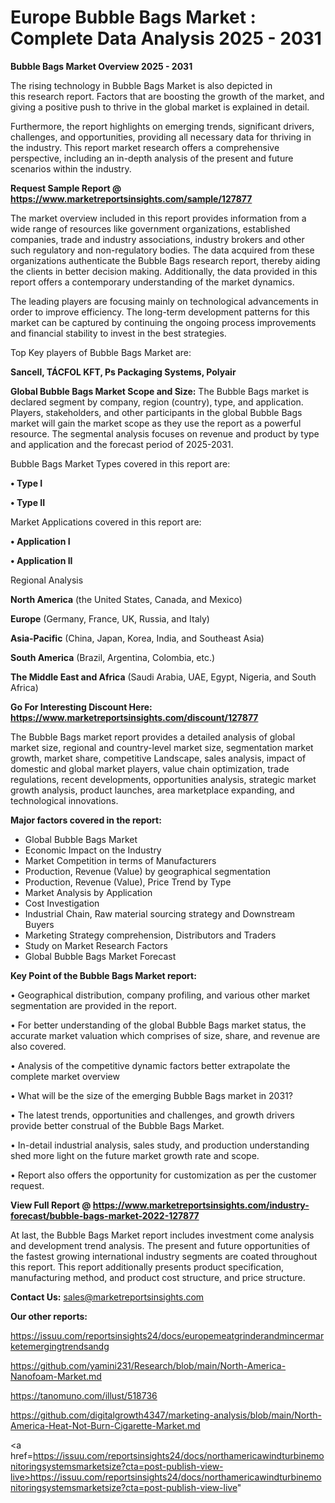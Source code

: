 # Europe Bubble Bags Market : Complete Data Analysis 2025 - 2031

<Strong> Bubble Bags Market Overview 2025 - 2031</strong>

The rising technology in Bubble Bags Market is also depicted in this research report. Factors that are boosting the growth of the market, and giving a positive push to thrive in the global market is explained in detail.

Furthermore, the report highlights on emerging trends, significant drivers, challenges, and opportunities, providing all necessary data for thriving in the industry. This report market research offers a comprehensive perspective, including an in-depth analysis of the present and future scenarios within the industry.

<strong>Request Sample Report @ <a href=https://www.marketreportsinsights.com/sample/127877>https://www.marketreportsinsights.com/sample/127877</a></strong>

The market overview included in this report provides information from a wide range of resources like government organizations, established companies, trade and industry associations, industry brokers and other such regulatory and non-regulatory bodies. The data acquired from these organizations authenticate the Bubble Bags research report, thereby aiding the clients in better decision making. Additionally, the data provided in this report offers a contemporary understanding of the market dynamics.

The leading players are focusing mainly on technological advancements in order to improve efficiency. The long-term development patterns for this market can be captured by continuing the ongoing process improvements and financial stability to invest in the best strategies.

Top Key players of Bubble Bags Market are:

<strong>Sancell, TÁCFOL KFT, Ps Packaging Systems, Polyair</strong>

<strong><b>Global Bubble Bags Market Scope and Size:</b></strong>
The Bubble Bags market is declared segment by company, region (country), type, and application. Players, stakeholders, and other participants in the global Bubble Bags market will gain the market scope as they use the report as a powerful resource. The segmental analysis focuses on revenue and product by type and application and the forecast period of 2025-2031.

Bubble Bags Market Types covered in this report are:

<strong>• Type I

• Type II</strong>

Market Applications covered in this report are:

<strong>• Application I

• Application II</strong> 

Regional Analysis

<strong>North America</strong> (the United States, Canada, and Mexico)

<strong>Europe</strong> (Germany, France, UK, Russia, and Italy)

<strong>Asia-Pacific</strong> (China, Japan, Korea, India, and Southeast Asia)

<strong>South America</strong> (Brazil, Argentina, Colombia, etc.)

<strong>The Middle East and Africa</strong> (Saudi Arabia, UAE, Egypt, Nigeria, and South Africa)

<strong>Go For Interesting Discount Here: <a href=https://www.marketreportsinsights.com/discount/127877>https://www.marketreportsinsights.com/discount/127877</a></strong>

The Bubble Bags market report provides a detailed analysis of global market size, regional and country-level market size, segmentation market growth, market share, competitive Landscape, sales analysis, impact of domestic and global market players, value chain optimization, trade regulations, recent developments, opportunities analysis, strategic market growth analysis, product launches, area marketplace expanding, and technological innovations.

<strong><b>Major factors covered in the report:</b></strong>
<ul>
  <li>Global Bubble Bags Market </li>
  <li>Economic Impact on the Industry</li>
  <li>Market Competition in terms of Manufacturers</li>
  <li>Production, Revenue (Value) by geographical segmentation</li>
  <li>Production, Revenue (Value), Price Trend by Type</li>
  <li>Market Analysis by Application</li>
  <li>Cost Investigation</li>
  <li>Industrial Chain, Raw material sourcing strategy and Downstream Buyers</li>
  <li>Marketing Strategy comprehension, Distributors and Traders</li>
  <li>Study on Market Research Factors</li>
  <li>Global Bubble Bags Market Forecast</li>
</ul>

<strong><b>Key Point of the Bubble Bags Market report:</b></strong>

• Geographical distribution, company profiling, and various other market segmentation are provided in the report.

• For better understanding of the global Bubble Bags market status, the accurate market valuation which comprises of size, share, and revenue are also covered.

• Analysis of the competitive dynamic factors better extrapolate the complete market overview

• What will be the size of the emerging Bubble Bags market in 2031?

• The latest trends, opportunities and challenges, and growth drivers provide better construal of the Bubble Bags Market.

• In-detail industrial analysis, sales study, and production understanding shed more light on the future market growth rate and scope.

• Report also offers the opportunity for customization as per the customer request.

<strong><b>View Full Report @ <a href=https://www.marketreportsinsights.com/industry-forecast/bubble-bags-market-2022-127877>https://www.marketreportsinsights.com/industry-forecast/bubble-bags-market-2022-127877</a></b></strong>


At last, the Bubble Bags Market report includes investment come analysis and development trend analysis. The present and future opportunities of the fastest growing international industry segments are coated throughout this report. This report additionally presents product specification, manufacturing method, and product cost structure, and price structure.

<strong>Contact Us:</strong>
sales@marketreportsinsights.com

<strong>Our other reports:</strong>

<a href=https://issuu.com/reportsinsights24/docs/europemeatgrinderandmincermarketemergingtrendsandg>https://issuu.com/reportsinsights24/docs/europemeatgrinderandmincermarketemergingtrendsandg</a>

<a href=https://github.com/yamini231/Research/blob/main/North-America-Nanofoam-Market.md>https://github.com/yamini231/Research/blob/main/North-America-Nanofoam-Market.md</a>

<a href=https://tanomuno.com/illust/518736>https://tanomuno.com/illust/518736</a>

<a href=https://github.com/digitalgrowth4347/marketing-analysis/blob/main/North-America-Heat-Not-Burn-Cigarette-Market.md>https://github.com/digitalgrowth4347/marketing-analysis/blob/main/North-America-Heat-Not-Burn-Cigarette-Market.md</a>

<a href=https://issuu.com/reportsinsights24/docs/northamericawindturbinemonitoringsystemsmarketsize?cta=post-publish-view-live>https://issuu.com/reportsinsights24/docs/northamericawindturbinemonitoringsystemsmarketsize?cta=post-publish-view-live</a>"
